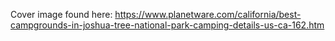 Cover image found here: https://www.planetware.com/california/best-campgrounds-in-joshua-tree-national-park-camping-details-us-ca-162.htm